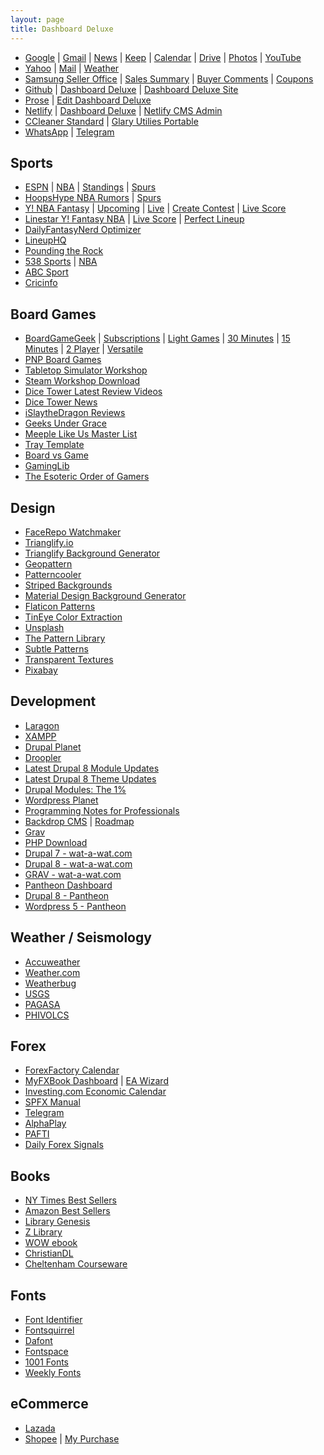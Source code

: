 ```yaml
---
layout: page
title: Dashboard Deluxe
---
```


- [Google](http://google.com) \| [Gmail](http://gmail.com) \| [News](http://news.google.com/?hl=en-PH&gl=PH&ceid=PH:en) \|  [Keep](http://keep.google.com/) \| [Calendar](http://calendar.google.com) \| [Drive](http://drive.google.com) \| [Photos](http://photos.google.com) \| [YouTube](https://www.youtube.com/feed/subscriptions)
- [Yahoo](http://mail.yahoo.com) \|  [Mail](http://mail.yahoo.com) \| [Weather](http://yahoo.com/news/weather/philippines/pasig/pasig-1187115)
- [Samsung Seller Office](http://seller.samsungapps.com) \| [Sales Summary](http://seller.samsungapps.com/accounting/accountingList.as) \| [Buyer Comments](http://seller.samsungapps.com/comment/getCommentList.as) \| [Coupons](http://seller.samsungapps.com/product/promotion/promotioncoupon.as)
- [Github](http://github.com) \| [Dashboard Deluxe](http://github.com/dashboarddeluxe/) \| [Dashboard Deluxe Site](http://github.com/dashboarddeluxe/dashboarddeluxe.github.io)
- [Prose](http://prose.io) \| [Edit Dashboard Deluxe](http://prose.io/#dashboarddeluxe/dashboarddeluxe.github.io/edit/master/index.md)
- [Netlify](http://app.netlify.com/) \| [Dashboard Deluxe](http://dashboarddeluxe.netlify.com) \| [Netlify CMS Admin](http://dashboarddeluxe.netlify.com/admin)
- [CCleaner Standard](https://www.ccleaner.com/ccleaner/download/standard) \| [Glary Utilies Portable](http://download.glarysoft.com/guportable.zip)
- [WhatsApp](https://web.whatsapp.com/) \| [Telegram](https://web.telegram.org/)

## Sports
- [ESPN](http://global.espn.com/?src=com) \| [NBA](http://espn.com/nba) \| [Standings](http://www.espn.com/nba/standings) \| [Spurs](http://www.espn.com/nba/team/_/name/sa/san-antonio-spurs)
- [HoopsHype NBA Rumors](http://hoopshype.com/rumors) \| [Spurs](http://hoopshype.com/team/san-antonio-spurs/)
- [Y! NBA Fantasy](http://sports.yahoo.com/dailyfantasy) \| [Upcoming](http://sports.yahoo.com/dailyfantasy/contests/upcoming) \| [Live](http://sports.yahoo.com/dailyfantasy/contests/live) \| [Create Contest](http://sports.yahoo.com/dailyfantasy/contest/create) \| [Live Score](http://sports.yahoo.com/dailyfantasy/research/live)
- [Linestar Y! Fantasy NBA](http://www.linestarapp.com/DailyDashboard/Sport/NBA/Site/Yahoo) \| [Live Score](http://www.linestarapp.com/LiveScoring/Sport/NBA/Site/Yahoo) \| [Perfect Lineup](http://www.linestarapp.com/Perfect/Sport/NBA/Site/Yahoo)
- [DailyFantasyNerd Optimizer](http://dailyfantasynerd.com/optimizer/yahoo/nba)
- [LineupHQ](https://rotogrinders.com/lineuphq/nba?site=yahoo)
- [Pounding the Rock](http://www.poundingtherock.com/)
- [538 Sports](http://fivethirtyeight.com/sports/) \| [NBA](http://fivethirtyeight.com/tag/nba/)
- [ABC Sport](http://abc.net.au/news/sport/)
- [Cricinfo](http://espncricinfo.com/?edition-view=espncricinfo-en-au&set=true)

## Board Games
- [BoardGameGeek](http://boardgamegeek.com) \| [Subscriptions](http://boardgamegeek.com/subscriptions) \| [Light Games](https://boardgamegeek.com/search/boardgame?sort=rank&advsearch=1&q=&include%5Bdesignerid%5D=&include%5Bpublisherid%5D=&geekitemname=&range%5Byearpublished%5D%5Bmin%5D=&range%5Byearpublished%5D%5Bmax%5D=&range%5Bminage%5D%5Bmax%5D=&range%5Bnumvoters%5D%5Bmin%5D=&range%5Bnumweights%5D%5Bmin%5D=&range%5Bminplayers%5D%5Bmax%5D=&range%5Bmaxplayers%5D%5Bmin%5D=&range%5Bleastplaytime%5D%5Bmin%5D=&range%5Bplaytime%5D%5Bmax%5D=&floatrange%5Bavgrating%5D%5Bmin%5D=&floatrange%5Bavgrating%5D%5Bmax%5D=&floatrange%5Bavgweight%5D%5Bmin%5D=1&floatrange%5Bavgweight%5D%5Bmax%5D=2&colfiltertype=&searchuser=jorap&playerrangetype=normal&B1=Submit) \| [30 Minutes](https://boardgamegeek.com/search/boardgame?sort=rank&advsearch=1&q=&include%5Bdesignerid%5D=&include%5Bpublisherid%5D=&geekitemname=&range%5Byearpublished%5D%5Bmin%5D=&range%5Byearpublished%5D%5Bmax%5D=&range%5Bminage%5D%5Bmax%5D=&range%5Bnumvoters%5D%5Bmin%5D=&range%5Bnumweights%5D%5Bmin%5D=&range%5Bminplayers%5D%5Bmax%5D=&range%5Bmaxplayers%5D%5Bmin%5D=&range%5Bleastplaytime%5D%5Bmin%5D=&range%5Bplaytime%5D%5Bmax%5D=30&floatrange%5Bavgrating%5D%5Bmin%5D=&floatrange%5Bavgrating%5D%5Bmax%5D=&floatrange%5Bavgweight%5D%5Bmin%5D=1&floatrange%5Bavgweight%5D%5Bmax%5D=2&colfiltertype=&searchuser=&playerrangetype=normal&B1=Submit) \| [15 Minutes](https://boardgamegeek.com/search/boardgame?sort=rank&advsearch=1&q=&include%5Bdesignerid%5D=&include%5Bpublisherid%5D=&geekitemname=&range%5Byearpublished%5D%5Bmin%5D=&range%5Byearpublished%5D%5Bmax%5D=&range%5Bminage%5D%5Bmax%5D=&range%5Bnumvoters%5D%5Bmin%5D=&range%5Bnumweights%5D%5Bmin%5D=&range%5Bminplayers%5D%5Bmax%5D=&range%5Bmaxplayers%5D%5Bmin%5D=&range%5Bleastplaytime%5D%5Bmin%5D=&range%5Bplaytime%5D%5Bmax%5D=15&floatrange%5Bavgrating%5D%5Bmin%5D=&floatrange%5Bavgrating%5D%5Bmax%5D=&floatrange%5Bavgweight%5D%5Bmin%5D=1&floatrange%5Bavgweight%5D%5Bmax%5D=2&colfiltertype=&searchuser=&playerrangetype=normal&B1=Submit) \| [2 Player](https://boardgamegeek.com/search/boardgame?sort=rank&advsearch=1&q=&include%5Bdesignerid%5D=&include%5Bpublisherid%5D=&geekitemname=&range%5Byearpublished%5D%5Bmin%5D=&range%5Byearpublished%5D%5Bmax%5D=&range%5Bminage%5D%5Bmax%5D=&range%5Bnumvoters%5D%5Bmin%5D=&range%5Bnumweights%5D%5Bmin%5D=&range%5Bminplayers%5D%5Bmax%5D=2&range%5Bmaxplayers%5D%5Bmin%5D=2&range%5Bleastplaytime%5D%5Bmin%5D=&range%5Bplaytime%5D%5Bmax%5D=&floatrange%5Bavgrating%5D%5Bmin%5D=&floatrange%5Bavgrating%5D%5Bmax%5D=&floatrange%5Bavgweight%5D%5Bmin%5D=1&floatrange%5Bavgweight%5D%5Bmax%5D=2&colfiltertype=&searchuser=&playerrangetype=exclusive&B1=Submit) \| [Versatile](https://boardgamegeek.com/search/boardgame?sort=rank&advsearch=1&q=&include%5Bdesignerid%5D=&include%5Bpublisherid%5D=&geekitemname=&range%5Byearpublished%5D%5Bmin%5D=&range%5Byearpublished%5D%5Bmax%5D=&range%5Bminage%5D%5Bmax%5D=&range%5Bnumvoters%5D%5Bmin%5D=&range%5Bnumweights%5D%5Bmin%5D=&range%5Bminplayers%5D%5Bmax%5D=2&range%5Bmaxplayers%5D%5Bmin%5D=3&range%5Bleastplaytime%5D%5Bmin%5D=&range%5Bplaytime%5D%5Bmax%5D=&floatrange%5Bavgrating%5D%5Bmin%5D=&floatrange%5Bavgrating%5D%5Bmax%5D=&floatrange%5Bavgweight%5D%5Bmin%5D=1&floatrange%5Bavgweight%5D%5Bmax%5D=2&colfiltertype=&searchuser=&playerrangetype=normal&B1=Submit)
- [PNP Board Games](http://www.boardgamer.ru/forum/index.php?action=unread)
- [Tabletop Simulator Workshop](http://steamcommunity.com/app/286160/workshop/)
- [Steam Workshop Download](http://steamworkshop.download)
- [Dice Tower Latest Review Videos](http://dicetower.com/board-game-videos?field_category_tid=5)
- [Dice Tower News](http://dicetowernews.com)
- [iSlaytheDragon Reviews](http://islaythedragon.com/category/game-reviews/)
- [Geeks Under Grace](http://www.geeksundergrace.com/tabletop/)
- [Meeple Like Us Master List](http://meeplelikeus.co.uk/meeple-like-us-masterlist/)
- [Tray Template](http://templatemaker.nl/index.php?template=matchbox&source=dielines&lang=en)
- [Board vs Game](http://boardvsgame.com)
- [GamingLib](http://www.gaminglib.com/collections/all?sort_by=created-descending)
- [The Esoteric Order of Gamers](http://www.orderofgamers.com/games/)

## Design
- [FaceRepo Watchmaker](http://facerepo.com/app/search/results?sortOrder=downloaded-most&faceApp=watchmaker&page=1)
- [Trianglify.io](http://trianglify.io/)
- [Trianglify Background Generator](http://alssndro.github.io/trianglify-background-generator/)
- [Geopattern](http://btmills.github.io/geopattern/geopattern.html)
- [Patterncooler](http://patterncooler.com/)
- [Striped Backgrounds](http://stripedbgs.com/)
- [Material Design Background Generator](http://stringsistemas.com/materialgenerator.html)
- [Flaticon Patterns](http://pattern.flaticon.com/)
- [TinEye Color Extraction](http://labs.tineye.com/color/)
- [Unsplash](http://unsplash.com/)
- [The Pattern Library](http://thepatternlibrary.com/)
- [Subtle Patterns](http://www.toptal.com/designers/subtlepatterns/)
- [Transparent Textures](http://www.transparenttextures.com/)
- [Pixabay](http://pixabay.com/)

## Development
- [Laragon](http://www.laragon.org/)
- [XAMPP](https://www.apachefriends.org/download.html)
- [Drupal Planet](http://drupal.org/planet)
- [Droopler](https://github.com/droptica/droopler_project/releases)
- [Latest Drupal 8 Module Updates](http://drupal.org/project/project_module?f%5B0%5D=&f%5B1%5D=&f%5B2%5D=&f%5B3%5D=drupal_core%3A7234&f%5B4%5D=sm_field_project_type%3Afull&f%5B5%5D=&text=&solrsort=ds_project_latest_release+desc&op=Search)
- [Latest Drupal 8 Theme Updates](http://drupal.org/project/project_theme?f%5B0%5D=&f%5B1%5D=&f%5B2%5D=drupal_core%3A7234&f%5B3%5D=sm_field_project_type%3Afull&f%5B4%5D=&text=&solrsort=ds_project_latest_release+desc&op=Search)
- [Drupal Modules: The 1%](http://gogrow.org/tutorials)
- [Wordpress Planet](http://planet.wordpress.org)
- [Programming Notes for Professionals](http://goalkicker.com/)
- [Backdrop CMS](http://backdropcms.org) \| [Roadmap](http://backdropcms.org/roadmap)
- [Grav](http://getgrav.org/)
- [PHP Download](http://php-download.com/)
- [Drupal 7 - wat-a-wat.com](http://d7.wat-a-wat.com/user_account/login)
- [Drupal 8 - wat-a-wat.com](http://d8.wat-a-wat.com/user_account/login)
- [GRAV - wat-a-wat.com](http://grav.wat-a-wat.com/admin)
- [Pantheon Dashboard](http://dashboard.pantheon.io)
- [Drupal 8 - Pantheon](http://dev-drpl-8.pantheonsite.io)
- [Wordpress 5 - Pantheon](http://dev-wp4.pantheonsite.io/wp-admin/)

## Weather / Seismology

- [Accuweather](http://www.accuweather.com/en/ph/pasig/264876/air-travel-hourly-forecast/264876)
- [Weather.com](http://weather.com/weather/hourbyhour/l/RPXX0026:1:RP)
- [Weatherbug](http://weatherbug.com/weather-forecast/hourly/pasig-city-national-capital-region-rp)
- [USGS](http://earthquake.usgs.gov/earthquakes/map/#%7B%22feed%22%3A%2230day_sig%22%2C%22search%22%3Anull%2C%22listFormat%22%3A%22default%22%2C%22sort%22%3A%22newest%22%2C%22basemap%22%3A%22terrain%22%2C%22autoUpdate%22%3Atrue%2C%22restrictListToMap%22%3Afalse%2C%22timeZone%22%3A%22utc%22%2C%22mapposition%22%3A%5B%5B-78.49055166160312%2C74.8828125%5D%2C%5B78.42019327591201%2C325.1953125%5D%5D%2C%22overlays%22%3A%7B%22plates%22%3Atrue%7D%2C%22viewModes%22%3A%7B%22map%22%3Atrue%2C%22list%22%3Atrue%2C%22settings%22%3Afalse%2C%22help%22%3Afalse%7D%7D)
- [PAGASA](http://bagong.pagasa.dost.gov.ph)
- [PHIVOLCS](http://www.phivolcs.dost.gov.ph/index.php/earthquake/earthquake-information3)

## Forex

- [ForexFactory Calendar](http://forexfactory.com/calendar.php)
- [MyFXBook Dashboard](http://myfxbook.com/dashboard) \| [EA Wizard](https://www.myfxbook.com/en/help/connect-metatrader-ea)
- [Investing.com Economic Calendar](http://investing.com/economic-calendar/)
- [SPFX Manual](http://nobodytrader.com/your-first-trading-account/)
- [Telegram](http://web.telegram.org)
- [AlphaPlay](http://www.alphaplay.com.sg/)
- [PAFTI](http://pafti.org/)
- [Daily Forex Signals](http://www.dailyforex.com/forex-technical-analysis/free-forex-signals/page-1)

## Books

- [NY Times Best Sellers](http://nytimes.com/books/best-sellers/advice-how-to-and-miscellaneous/)
- [Amazon Best Sellers](http://amazon.com/best-sellers-books-Amazon/zgbs/books/ref=zg_bs_unv_b_1_12290_1)
- [Library Genesis](http://gen.lib.rus.ec/)
- [Z Library](https://b-ok.org/)
- [WOW ebook](http://wowebook.org)
- [ChristianDL](http://www.christiandl.com/unread/)
- [Cheltenham Courseware](http://www.cheltenhamcourseware.com/)

## Fonts

- [Font Identifier](http://fontsquirrel.com/matcherator)
- [Fontsquirrel](http://fontsquirrel.com)
- [Dafont](http://dafont.com)
- [Fontspace](http://fontspace.com)
- [1001 Fonts](http://1001fonts.com)
- [Weekly Fonts](http://www.weeklyfonts.com/)

## eCommerce

- [Lazada](http://lazada.com.ph/)
- [Shopee](http://shopee.ph/) \| [My Purchase](http://shopee.ph/user/purchase)

